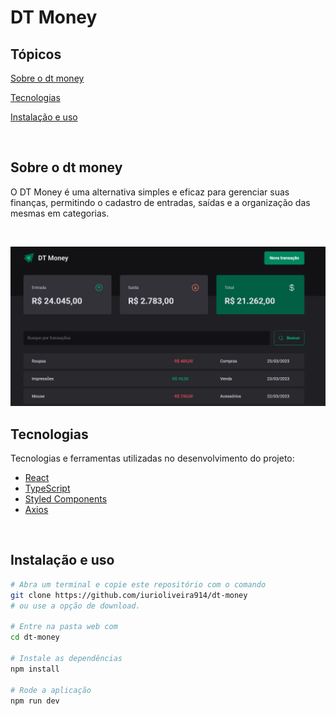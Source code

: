 # DT Money

## Tópicos 

[Sobre o dt money](#sobre-o-dt-money)

[Tecnologias](#tecnologias)

[Instalação e uso](#instalação-e-uso)

<br>

## Sobre o dt money

O DT Money é uma alternativa simples e eficaz para gerenciar suas finanças, permitindo o cadastro de entradas, saídas e a organização das mesmas em categorias.

<br>

<p align="center">
  <img src=".github/preview.png" alt="Página inicial">
</p>

## Tecnologias

Tecnologias e ferramentas utilizadas no desenvolvimento do projeto:

- [React](https://reactjs.org/)
- [TypeScript](https://www.typescriptlang.org/)
- [Styled Components](https://styled-components.com/)
- [Axios](https://github.com/axios/axios)

<br>

## Instalação e uso

```bash
# Abra um terminal e copie este repositório com o comando
git clone https://github.com/iurioliveira914/dt-money
# ou use a opção de download.

# Entre na pasta web com 
cd dt-money

# Instale as dependências
npm install

# Rode a aplicação
npm run dev
```

<br>
